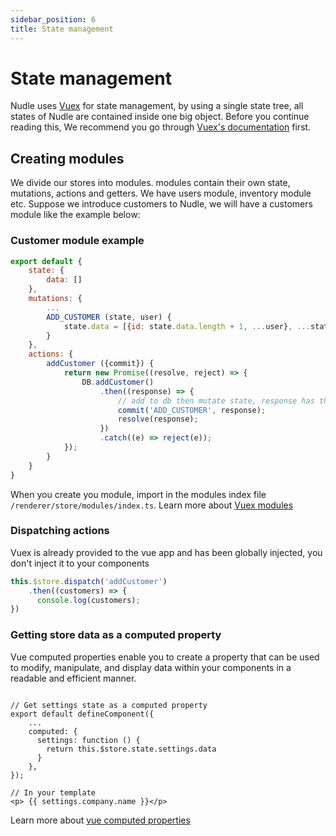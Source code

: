 ```yaml
---
sidebar_position: 6
title: State management
---
```


# State management
Nudle uses [Vuex](https://vuex.vuejs.org/guide/) for state management, by using a single state tree, all states of Nudle are contained inside one big object. Before you continue reading this, We recommend you go through [Vuex's documentation](https://vuex.vuejs.org/guide/) first.

## Creating modules
We divide our stores into modules. modules contain their own state, mutations, actions and getters. We have users module, inventory module etc. Suppose we introduce customers to Nudle, we will have a customers module like the example below:

### Customer module example
```javascript title=src/renderer/store/modules/customers.ts
export default {
    state: {
        data: []
    },
    mutations: {
        ...
        ADD_CUSTOMER (state, user) {
            state.data = [{id: state.data.length + 1, ...user}, ...state.data]
        }
    },
    actions: {
        addCustomer ({commit}) {
            return new Promise((resolve, reject) => {
                DB.addCustomer()
                    .then((response) => {
                        // add to db then mutate state, response has the _id field
                        commit('ADD_CUSTOMER', response);
                        resolve(response);
                    })
                    .catch((e) => reject(e));
            });
        }
    }
}
```
When you create you module, import in the modules index file `/renderer/store/modules/index.ts`. Learn more about [Vuex modules](https://vuex.vuejs.org/guide/modules.html)

### Dispatching actions
Vuex is already provided to the vue app and has been globally injected, you don't inject it to your components
```ts
this.$store.dispatch('addCustomer')
    .then((customers) => {
      console.log(customers);
})
```

### Getting store data as a computed property
Vue computed properties enable you to create a property that can be used to modify, manipulate, and display data within your components in a readable and efficient manner.

```tsx

// Get settings state as a computed property
export default defineComponent({
    ...
    computed: {
      settings: function () {
        return this.$store.state.settings.data
      }
    },
});

// In your template
<p> {{ settings.company.name }}</p>

```

Learn more about [vue computed properties](https://vuejs.org/guide/essentials/computed.html)